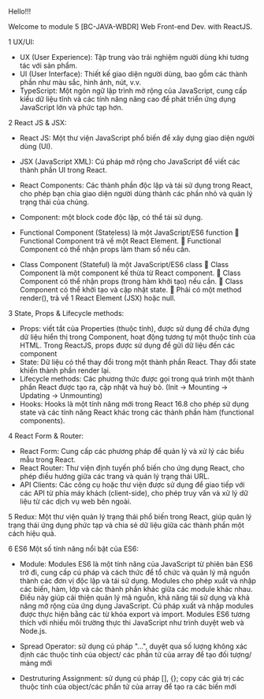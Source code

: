 Hello!!!

Welcome to module 5 [BC-JAVA-WBDR] Web Front-end Dev. with ReactJS.

1 UX/UI:
- UX (User Experience): Tập trung vào trải nghiệm người dùng khi tương tác với sản phẩm.
- UI (User Interface): Thiết kế giao diện người dùng, bao gồm các thành phần như màu sắc, hình ảnh, nút, v.v.
- TypeScript: Một ngôn ngữ lập trình mở rộng của JavaScript, cung cấp kiểu dữ liệu tĩnh và các tính năng nâng cao để phát triển ứng dụng JavaScript lớn và phức tạp hơn.

2 React JS & JSX:

- React JS: Một thư viện JavaScript phổ biến để xây dựng giao diện người dùng (UI).
- JSX (JavaScript XML): Cú pháp mở rộng cho JavaScript để viết các thành phần UI trong React.
- React Components: Các thành phần độc lập và tái sử dụng trong React, cho phép bạn chia giao diện người dùng thành các phần nhỏ và quản lý trạng thái của chúng.
- Component: một block code độc lập, có thể tái sử dụng.

- Functional Component (Stateless) là một JavaScript/ES6 function
 Functional Component trả về một React Element.
 Functional Component có thể nhận props làm tham số nếu cần. 

- Class Component (Stateful) là một JavaScript/ES6 class
 Class Component là một component kế thừa từ React component.
 Class Component có thể nhận props (trong hàm khởi tạo) nếu cần.
 Class Component có thể khởi tạo và cập nhật state.
 Phải có một method render(), trả về 1 React Element (JSX) hoặc null.

3 State, Props & Lifecycle methods:

- Props: viết tắt của Properties (thuộc tính), được sử dụng để chứa đựng dữ liệu hiển thị trong Component, hoạt động tương tự một thuộc tính của HTML.
Trong ReactJS, props được sử dụng để gửi dữ liệu đến các component
- State: Dữ liệu có thể thay đổi trong một thành phần React. Thay đổi state khiến thành phần render lại.
- Lifecycle methods: Các phương thức được gọi trong quá trình một thành phần React được tạo ra, cập nhật và huỷ bỏ. 
(Init -> Mounting -> Updating -> Unmounting)
- Hooks: Hooks là một tính năng mới trong React 16.8 cho phép sử dụng state và các tính năng React khác trong các thành phần hàm (functional components).

4 React Form & Router:

- React Form: Cung cấp các phương pháp để quản lý và xử lý các biểu mẫu trong React.
- React Router: Thư viện định tuyến phổ biến cho ứng dụng React, cho phép điều hướng giữa các trang và quản lý trạng thái URL.
- API Clients: Các công cụ hoặc thư viện được sử dụng để giao tiếp với các API từ phía máy khách (client-side), cho phép truy vấn và xử lý dữ liệu từ các dịch vụ web bên ngoài.

5 Redux: Một thư viện quản lý trạng thái phổ biến trong React, giúp quản lý trạng thái ứng dụng phức tạp và chia sẻ dữ liệu giữa các thành phần một cách hiệu quả.

6 ES6
Một số tính năng nổi bật của ES6:

- Module: Modules ES6 là một tính năng của JavaScript từ phiên bản ES6 trở đi, cung cấp cú pháp và cách thức để tổ chức và quản lý mã nguồn thành các đơn vị độc lập và tái sử dụng. Modules cho phép xuất và nhập các biến, hàm, lớp và các thành phần khác giữa các module khác nhau. Điều này giúp cải thiện quản lý mã nguồn, khả năng tái sử dụng và khả năng mở rộng của ứng dụng JavaScript. Cú pháp xuất và nhập modules được thực hiện bằng các từ khóa export và import. Modules ES6 tương thích với nhiều môi trường thực thi JavaScript như trình duyệt web và Node.js.

- Spread Operator: sử dụng cú pháp "...", duyệt qua số lượng không xác định các thuộc tính của object/ các phần tử của array để tạo đối tượng/ mảng mới

- Destruturing Assignment: sử dụng cú pháp [], {}; copy các giá trị các thuộc tính của object/các phần tử của array để tạo ra các biến mới

